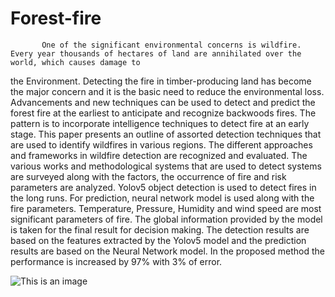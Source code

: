 # Forest-fire
           One of the significant environmental concerns is wildfire. Every year thousands of hectares of land are annihilated over the world, which causes damage to 
the Environment. Detecting the fire in timber-producing land has become the major concern and it is the basic need to reduce the environmental loss. Advancements and 
new techniques can be used to detect and predict the forest fire at the earliest to anticipate and recognize backwoods fires. The pattern is to incorporate 
intelligence techniques to detect fire at an early stage. This paper presents an outline of assorted detection techniques that are used to identify wildfires in 
various regions. The different approaches and frameworks in wildfire detection are recognized and evaluated. The various works and methodological systems that are used 
to detect systems are surveyed along with the factors, the occurrence of fire and risk parameters are analyzed. Yolov5 object detection is used to detect fires in the 
long runs. For prediction, neural network model is used along with the fire parameters. Temperature, Pressure, Humidity and wind speed are most significant parameters 
of fire. The global information provided by the model is taken for the final result for decision making. The detection results are based on the features extracted by 
the Yolov5 model and the prediction results are based on the Neural Network model. In the proposed method the performance is increased by 97% with 3% of error.
           
  ![This is an image](https://im.ge/i/F7oofa)    
  
           

